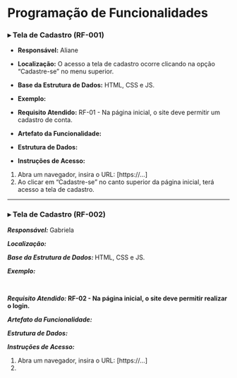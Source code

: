 # Programação de Funcionalidades

### ▸ Tela de Cadastro (RF-001)

- <b>Responsável:</b> Aliane

- <b>Localização:</b> O acesso a tela de cadastro ocorre clicando na opção “Cadastre-se” no menu superior.

- <b>Base da Estrutura de Dados:</b> HTML, CSS e JS.

- <b>Exemplo:</b>

- <b>Requisito Atendido:</b> RF-01 - Na página inicial, o site deve permitir um cadastro de conta.

- <b>Artefato da Funcionalidade:</b>

- <b>Estrutura de Dados:</b>

- <b>Instruções de Acesso:</b>

1. Abra um navegador, insira o URL: [https://...]
2. Ao clicar em “Cadastre-se” no canto superior da página inicial, terá acesso a tela de cadastro.

---

### ▸ Tela de Cadastro (RF-002)

<b>_Responsável:_ </b> Gabriela

<b>_Localização:_ </b> 

<b>_Base da Estrutura de Dados:_ </b> HTML, CSS e JS.

<b>_Exemplo:_ </b>

&nbsp;

<b>_Requisito Atendido:_ RF-02 - Na página inicial, o site deve permitir realizar o login. </b> 

<b>_Artefato da Funcionalidade:_ </b>

<b>_Estrutura de Dados:_ </b>

<b>_Instruções de Acesso:_ </b>

1. Abra um navegador, insira o URL: [https://...]
2. 

##


